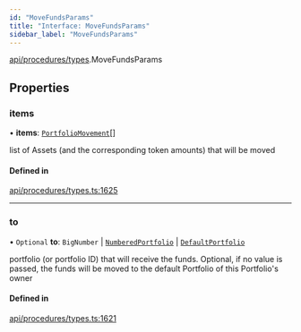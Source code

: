 ```yaml
---
id: "MoveFundsParams"
title: "Interface: MoveFundsParams"
sidebar_label: "MoveFundsParams"
---
```


[api/procedures/types](../../../../../modules/API/Procedures/Types/Types.md).MoveFundsParams

## Properties

### items

• **items**: [`PortfolioMovement`](../../../../../modules/API/Entities/Types/Types.md#portfoliomovement)[]

list of Assets (and the corresponding token amounts) that will be moved

#### Defined in

[api/procedures/types.ts:1625](https://github.com/PolymeshAssociation/polymesh-sdk/blob/c8da9dfce/src/api/procedures/types.ts#L1625)

___

### to

• `Optional` **to**: `BigNumber` \| [`NumberedPortfolio`](../../../../../classes/API/Entities/NumberedPortfolio/NumberedPortfolio.md) \| [`DefaultPortfolio`](../../../../../classes/API/Entities/DefaultPortfolio/DefaultPortfolio.md)

portfolio (or portfolio ID) that will receive the funds. Optional, if no value is passed, the funds will be moved to the default Portfolio of this Portfolio's owner

#### Defined in

[api/procedures/types.ts:1621](https://github.com/PolymeshAssociation/polymesh-sdk/blob/c8da9dfce/src/api/procedures/types.ts#L1621)
